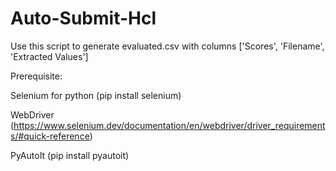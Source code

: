 # Auto-Submit-Hcl

Use this script to generate evaluated.csv with columns ['Scores', 'Filename', 'Extracted Values']

Prerequisite:

Selenium for python (pip install selenium)

WebDriver (https://www.selenium.dev/documentation/en/webdriver/driver_requirements/#quick-reference)

PyAutoIt (pip install pyautoit)
